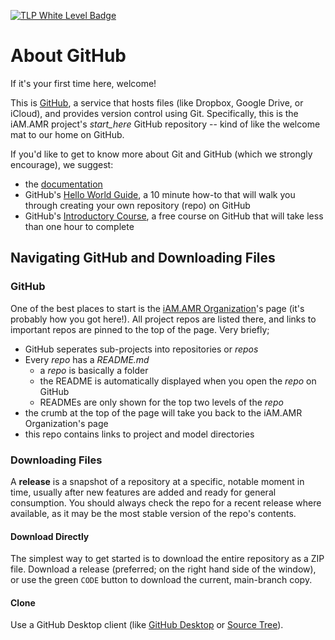 
[![TLP White Level Badge](https://img.shields.io/badge/TLP-WHITE-lightgrey)](sharing.md)


# About GitHub

If it's your first time here, welcome!  

This is [GitHub](https://github.com/), a service that hosts files (like Dropbox, Google Drive, or iCloud), and provides version control using Git. Specifically, this is the iAM.AMR project's *start_here* GitHub repository -- kind of like the welcome mat to our home on GitHub.

If you'd like to get to know more about Git and GitHub (which we strongly encourage), we suggest:

- the [documentation](https://docs.iam.amr.pub)
- GitHub's [Hello World Guide](https://guides.github.com/activities/hello-world/), a 10 minute how-to that will walk you through creating your own repository (repo) on GitHub
- GitHub's [Introductory Course](https://lab.github.com/githubtraining/introduction-to-github), a free course on GitHub that will take less than one hour to complete

## Navigating GitHub and Downloading Files

### GitHub

One of the best places to start is the [iAM.AMR Organization](https://github.com/iAM-AMR)'s page (it's probably how you got here!). All project repos are listed there, and links to important repos are pinned to the top of the page. Very briefly;

- GitHub seperates sub-projects into repositories or *repos*
- Every *repo* has a *README.md*
  - a *repo* is basically a folder
  - the README is automatically displayed when you open the *repo* on GitHub
  - READMEs are only shown for the top two levels of the *repo*
- the crumb at the top of the page will take you back to the iAM.AMR Organization's page
- this repo contains links to project and model directories


### Downloading Files

A **release** is a snapshot of a repository at a specific, notable moment in time, usually after new features are added and ready for general consumption. You should always check the repo for a recent release where available, as it may be the most stable version of the repo's contents.

#### Download Directly

The simplest way to get started is to download the entire repository as a ZIP file. Download a release (preferred; on the right hand side of the window), or use the green `CODE` button to download the current, main-branch copy.

#### Clone

Use a GitHub Desktop client (like [GitHub Desktop](https://docs.iam.amr.pub/en/latest/09_technology/git.html) or [Source Tree](https://www.sourcetreeapp.com/)).


